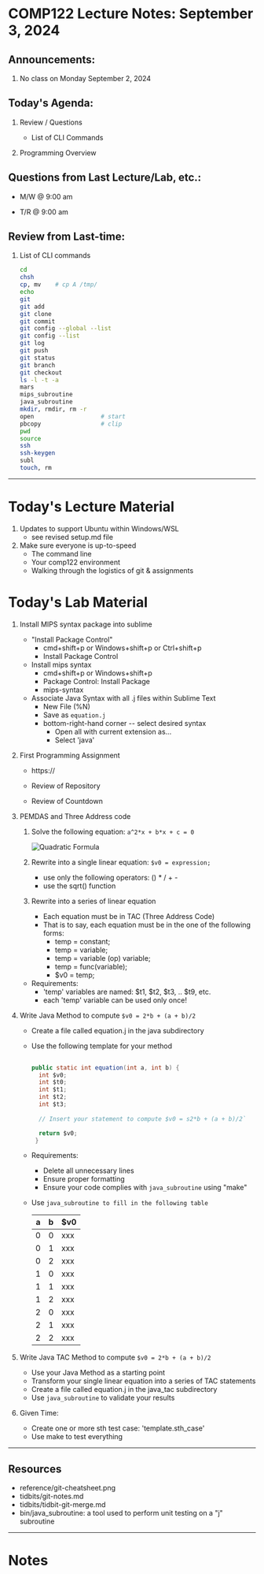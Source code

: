 # COMP122 Lecture Notes: September 3, 2024

## Announcements:
   1. No class on Monday September 2, 2024


## Today's Agenda:
   1. Review / Questions
      - List of CLI Commands

   1. Programming Overview


## Questions from Last Lecture/Lab, etc.:
   * M/W @ 9:00 am

   * T/R @ 9:00 am


## Review from Last-time:

   1. List of CLI commands
      ```bash
      cd
      chsh
      cp, mv    # cp A /tmp/
      echo
      git
      git add
      git clone
      git commit
      git config --global --list
      git config --list
      git log
      git push
      git status
      git branch
      git checkout
      ls -l -t -a
      mars
      mips_subroutine
      java_subroutine
      mkdir, rmdir, rm -r
      open                   # start
      pbcopy                 # clip
      pwd
      source
      ssh
      ssh-keygen
      subl
      touch, rm
      ```

      <!-- PROMPT_COMMAND='(( $? == 0 )) && echo success'  -->

---
# Today's Lecture Material
  1. Updates to support Ubuntu within Windows/WSL
     - see revised setup.md file
  1. Make sure everyone is up-to-speed
     - The command line
     - Your comp122 environment
     - Walking through the logistics of git & assignments


# Today's Lab Material
  1. Install MIPS syntax package into sublime
     - "Install Package Control"
        * cmd+shift+p  or Windows+shift+p or Ctrl+shift+p
        * Install Package Control
      - Install mips syntax
        * cmd+shift+p or Windows+shift+p
        * Package Control: Install Package 
        * mips-syntax
      - Associate Java Syntax with all .j files within Sublime Text
        * New File (%N)
        * Save as `equation.j`
        * bottom-right-hand corner -- select desired syntax
          - Open all with current extension as...
          - Select 'java'

  1. First Programming Assignment
     - https://

     - Review of Repository
     - Review of Countdown


  1. PEMDAS and Three Address code
     1. Solve the following equation:  ``a^2*x + b*x + c = 0``

        ![Quadratic Formula](Quadratic.formula.jpg)

     1. Rewrite into a single linear equation: ``$v0 = expression;``
        - use only the following operators: () * / + -
        - use the sqrt() function

     1. Rewrite into a series of linear equation
        - Each equation must be in TAC (Three Address Code)
        - That is to say, each equation must be in the one of the following forms:
          * temp = constant;
          * temp = variable;
          * temp = variable (op) variable;
          * temp = func(variable);
          * $v0  = temp;

     * Requirements:
       - 'temp' variables are named: $t1, $t2, $t3, .. $t9, etc.
       - each 'temp' variable can be used only once!

     
  1. Write Java Method to compute ``$v0 = 2*b + (a + b)/2``
     - Create a file called equation.j in the java subdirectory
     - Use the following template for your method
       ```java
   
       public static int equation(int a, int b) {
         int $v0;
         int $t0;
         int $t1;
         int $t2;
         int $t3;
   
         // Insert your statement to compute $v0 = s2*b + (a + b)/2`

         return $v0;
        }
        ```

     - Requirements:
        - Delete all unnecessary lines
        - Ensure proper formatting
        - Ensure your code complies with `java_subroutine` using "make"

     - Use `java_subroutine to fill in the following table`

       |  a    |  b   |  $v0  |
       |-------|------|-------|
       |   0   |  0   |  xxx  |   `java_subroutine equation 0 0`
       |   0   |  1   |  xxx  |   `java_subroutine equation 0 1`
       |   0   |  2   |  xxx  |   `java_subroutine equation 0 2`
       |   1   |  0   |  xxx  |   `java_subroutine equation 1 0`
       |   1   |  1   |  xxx  |   `java_subroutine equation 1 1`
       |   1   |  2   |  xxx  |   `java_subroutine equation 1 2`
       |   2   |  0   |  xxx  |   `java_subroutine equation 2 0`
       |   2   |  1   |  xxx  |   `java_subroutine equation 2 1`
       |   2   |  2   |  xxx  |   `java_subroutine equation 2 2`
      

   1. Write Java TAC Method to compute ``$v0 = 2*b + (a + b)/2``
      - Use your Java Method as a starting point
      - Transform your single linear equation into a series of TAC statements
      - Create a file called equation.j in the java_tac subdirectory
      - Use `java_subroutine` to validate your results

   1. Given Time:
      - Create one or more sth test case: 'template.sth_case'
      - Use make to test everything

---
## Resources
   * reference/git-cheatsheet.png
   * tidbits/git-notes.md
   * tidbits/tidbit-git-merge.md 
   * bin/java_subroutine: a tool used to perform unit testing on a "j" subroutine



---
<!-- This section is for student's to place their own notes. -->
<!-- This section will not be updated by the Professor.   -->

# Notes 


